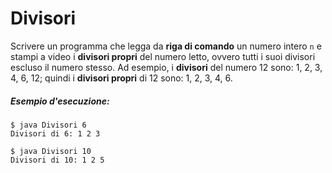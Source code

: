 # Divisori

Scrivere un programma che legga da **riga di comando** un numero intero `n` e stampi a video i **divisori propri** del numero letto, ovvero tutti i suoi divisori escluso il numero stesso. 
Ad esempio, i **divisori** del numero 12 sono: 1, 2, 3, 4, 6, 12;
quindi i **divisori propri** di 12 sono: 1, 2, 3, 4, 6.

##### Esempio d'esecuzione:

```text
$ java Divisori 6
Divisori di 6: 1 2 3 

$ java Divisori 10
Divisori di 10: 1 2 5 
```
